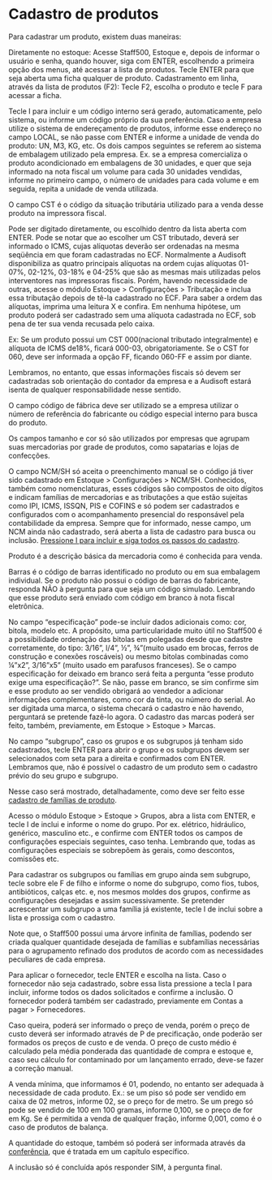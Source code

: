 # Cadastro de produtos
Para cadastrar um produto, existem duas maneiras:

Diretamente no estoque:
Acesse Staff500, Estoque e, depois de informar o usuário e senha, quando houver, siga com ENTER, escolhendo a primeira opção dos menus, até acessar a lista de produtos. Tecle ENTER para que seja aberta uma ficha qualquer de produto. 
Cadastramento em linha, através da lista de produtos (F2):
Tecle F2, escolha o produto e tecle F para acessar a ficha.

Tecle I para incluir e um código interno será gerado, automaticamente, pelo sistema, ou informe um código próprio da sua preferência. Caso a empresa utilize o sistema de endereçamento de produtos, informe esse endereço no campo LOCAL, se não passe com ENTER e informe a unidade de venda do produto: UN, M3, KG, etc. Os dois campos seguintes se referem ao sistema de embalagem utilizado pela empresa. Ex. se a empresa comercializa o produto acondicionado em embalagens de 30 unidades, e quer que seja informado na nota fiscal um volume para cada 30 unidades vendidas, informe no primeiro campo, o número de unidades para cada volume e em seguida, repita a unidade de venda utilizada.

O campo CST é o código da situação tributária utilizado para a venda desse produto na impressora fiscal.

Pode ser digitado diretamente, ou escolhido dentro da lista aberta com ENTER. Pode se notar que ao escolher um CST tributado, deverá ser informado o ICMS, cujas alíquotas deverão ser ordenadas na mesma seqüência em que foram cadastradas no ECF. Normalmente a Audisoft disponibiliza as quatro principais alíquotas na ordem cujas alíquotas 01-07%, 02-12%, 03-18% e 04-25% que são as mesmas mais utilizadas pelos interventores nas impressoras fiscais. Porém, havendo necessidade de outras, acesse o módulo Estoque > Configurações > Tributação e inclua essa tributação depois de tê-la cadastrado no ECF. Para saber a ordem das alíquotas, imprima uma leitura X e confira. Em nenhuma hipótese, um produto poderá ser cadastrado sem uma alíquota cadastrada no ECF, sob pena de ter sua venda recusada pelo caixa.

Ex: Se um produto possui um CST 000(nacional tributado integralmente) e alíquota de ICMS de18%, ficará 000-03, obrigatoriamente. Se o CST for 060, deve ser informada a opção FF, ficando 060-FF e assim por diante.

Lembramos, no entanto, que essas informações fiscais só devem ser cadastradas sob orientação do contador da empresa e a Audisoft estará isenta de qualquer responsabilidade nesse sentido.

O campo código de fábrica deve ser utilizado se a empresa utilizar o número de referência do fabricante ou código especial interno para busca do produto.

Os campos tamanho e cor só são utilizados por empresas que agrupam suas mercadorias por grade de produtos, como sapatarias e lojas de confecções.

O campo NCM/SH só aceita o preenchimento manual se o código já tiver sido cadastrado em Estoque > Configurações > NCM/SH. Conhecidos, também como nomenclaturas, esses códigos são compostos de oito dígitos e indicam famílias de mercadorias e as tributações a que estão sujeitas como IPI, ICMS, ISSQN, PIS e COFINS e só podem ser cadastrados e configurados com o acompanhamento presencial do responsável pela contabilidade da empresa. Sempre que for informado, nesse campo, um NCM ainda não cadastrado, será aberta a lista de cadastro para busca ou inclusão. [Pressione I para incluir e siga todos os passos do cadastro](Cuidados-no-cadastro-de-NCM.md).

Produto é a descrição básica da mercadoria como é conhecida para venda.  

Barras é o código de barras identificado no produto ou em sua embalagem individual. Se o produto não possui o código de barras do fabricante, responda NÃO à pergunta para que seja um código simulado. Lembrando que esse produto será enviado com código em branco à nota fiscal eletrônica.

No campo “especificação” pode-se incluir dados adicionais como: cor, bitola, modelo etc. A propósito, uma particularidade muito útil no Staff500 é a possibilidade ordenação das bitolas em polegadas desde que cadastre corretamente, do tipo: 3/16”, l/4”, ½”, ¾”(muito usado em brocas, ferros de construção e conexões roscáveis) ou mesmo bitolas combinadas como ¼”x2”, 3/16”x5” (muito usado em parafusos franceses). Se o campo especificação for deixado em branco será feita a pergunta “esse produto exige uma especificação?”. Se não, passe em branco, se sim confirme sim e esse produto ao ser vendido obrigará ao vendedor a adicionar informações complementares, como cor da tinta, ou número do serial.  Ao ser digitada uma marca, o sistema checará o cadastro e não havendo, perguntará se pretende fazê-lo agora. O cadastro das marcas poderá ser feito, também, previamente, em Estoque > Estoque > Marcas.

No campo “subgrupo”, caso os grupos e os subgrupos já tenham sido cadastrados, tecle ENTER para abrir o grupo e os subgrupos devem ser selecionados com seta para a direita e confirmados com ENTER. Lembramos que, não é possível o cadastro de um produto sem o cadastro prévio do seu grupo e subgrupo.

Nesse caso será mostrado, detalhadamente, como deve ser feito esse [cadastro de famílias de produto](familias-de-produtos.md).

Acesso o módulo Estoque > Estoque > Grupos, abra a lista com ENTER, e tecle I de inclui e informe o nome do grupo. Por ex. elétrico, hidráulico, genérico, masculino etc., e confirme com ENTER todos os campos de configurações especiais seguintes, caso tenha. Lembrando que, todas as configurações especiais se sobrepõem às gerais, como descontos, comissões etc.

Para cadastrar os subgrupos ou famílias em grupo ainda sem subgrupo, tecle sobre ele F de filho e informe o nome do subgrupo, como fios, tubos, antibióticos, calças etc. e, nos mesmos moldes dos grupos, confirme as configurações desejadas e assim sucessivamente. Se pretender acrescentar um subgrupo a uma família já existente, tecle I de inclui sobre a lista e prossiga com o cadastro.

Note que, o Staff500 possui uma árvore infinita de famílias, podendo ser criada qualquer quantidade desejada de famílias e subfamílias necessárias para o agrupamento refinado dos produtos de acordo com as necessidades peculiares de cada empresa.

Para aplicar o fornecedor, tecle ENTER e escolha na lista. Caso o fornecedor não seja cadastrado, sobre essa lista pressione a tecla I para incluir, informe todos os dados solicitados e confirme a inclusão. O fornecedor poderá também ser cadastrado, previamente em Contas a pagar > Fornecedores.

Caso queira, poderá ser informado o preço de venda, porém o preço de custo deverá ser informado através de P de precificação, onde poderão ser formados os preços de custo e de venda. O preço de custo médio é calculado pela média ponderada das quantidade de compra e estoque e, caso seu cálculo for contaminado por um lançamento errado, deve-se fazer a correção manual.

A venda mínima, que informamos é 01, podendo, no entanto ser adequada à necessidade de cada produto. Ex.: se um piso só pode ser vendido em caixa de 02 metros, informe 02, se o preço for de metro. Se um prego só pode se vendido de 100 em 100 gramas, informe 0,100, se o preço de for em Kg. Se é permitida a venda de qualquer fração, informe 0,001, como é o caso de produtos de balança.

A quantidade do estoque, também só poderá ser informada através da [conferência](conferencia-de-estoque.md), que é tratada em um capítulo específico.

A inclusão só é concluída após responder SIM, à pergunta final.